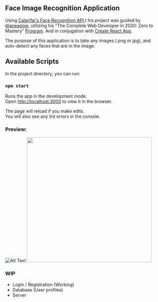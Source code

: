 ## Face Image Recognition Application

Using [Calarifai's Face Recognition API](https://www.clarifai.com/models/face-detection-image-recognition-model-a403429f2ddf4b49b307e318f00e528b-detection),t his project was guided by [@aneagoie](https://github.com/aneagoie), utilizing his "The Complete Web Developer in 2020: Zero to Mastery" [Program](https://www.udemy.com/course/the-complete-web-developer-zero-to-mastery/). And in conjugation with [Create React App](https://github.com/facebook/create-react-app).

The purpose of this application is to take any images (.png or jpg), and auto-detect any faces that are in the image.


## Available Scripts

In the project directory, you can run:

### `npm start`

Runs the app in the development mode.<br />
Open [http://localhost:3000](http://localhost:3000) to view it in the browser.

The page will reload if you make edits.<br />
You will also see any lint errors in the console.


### Preview:
![Alt Text](https://media.giphy.com/media/mGPwms1DvPrrSzSK5v/giphy.gif)
<img src="https://user-images.githubusercontent.com/50973399/71714424-e739af00-2db1-11ea-9bd1-3433d8a31f3b.png" width="400">

### WIP
- Login / Registration (Working)
- Database (User profiles)
- Server


